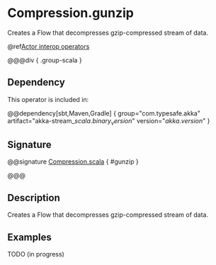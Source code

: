 # Compression.gunzip

Creates a Flow that decompresses gzip-compressed stream of data.

@ref[Actor interop operators](../index.md#actor-interop-operators)

@@@div { .group-scala }

## Dependency

This operator is included in:

@@dependency[sbt,Maven,Gradle] {
  group="com.typesafe.akka"
  artifact="akka-stream_$scala.binary_version$"
  version="$akka.version$"
}

## Signature

@@signature [Compression.scala]($akka$/akka-stream/src/main/scala/akka/stream/scaladsl/Compression.scala) { #gunzip }

@@@

## Description

Creates a Flow that decompresses gzip-compressed stream of data.

## Examples

TODO (in progress)
